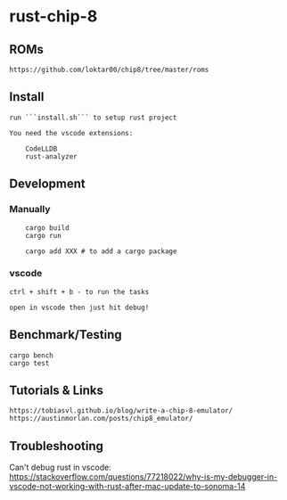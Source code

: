 # rust-chip-8


## ROMs

    https://github.com/loktar00/chip8/tree/master/roms
    
## Install

    run ```install.sh``` to setup rust project

    You need the vscode extensions:

        CodeLLDB
        rust-analyzer

## Development

### Manually

        cargo build
        cargo run

        cargo add XXX # to add a cargo package

### vscode

    ctrl + shift + b - to run the tasks

    open in vscode then just hit debug!

## Benchmark/Testing

    cargo bench
    cargo test

## Tutorials & Links

    https://tobiasvl.github.io/blog/write-a-chip-8-emulator/
    https://austinmorlan.com/posts/chip8_emulator/
    
## Troubleshooting

Can't debug rust in vscode: https://stackoverflow.com/questions/77218022/why-is-my-debugger-in-vscode-not-working-with-rust-after-mac-update-to-sonoma-14
